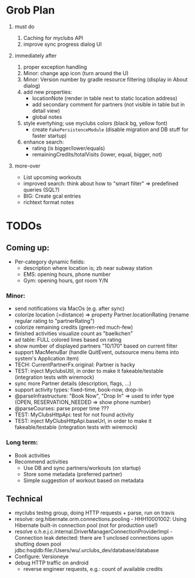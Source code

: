 
# Grob Plan

1. must do
    1. Caching for myclubs API
    1. improve sync progress dialog UI

1. immediately after
    1. proper exception handling
    1. Minor: change app icon (turn around the U)
    1. Minor: Version number by gradle resource filtering (display in About dialog)
    1. add new properties: 
        * locationNote (render in table next to static location address)
        * add secondary comment for partners (not visible in table but in detail view)
        * global notes
    1. style evertyhing; use myclubs colors (black bg, yellow font)
        * create `FakePersistenceModule` (disable migration and DB stuff for faster startup)
    1. enhance search:
        * rating (is bigger/lower/equals)
        * remainingCredits/totalVisits (lower, equal, bigger, not)

1. more-over
    * List upcoming workouts
    * improved search: think about how to "smart filter" => predefined queries (SQL?)
    * BIG: Create gcal entries
    * richtext format notes

# TODOs

## Coming up:

* Per-category dynamic fields:
    * description where location is; zb near subway station
    * EMS: opening hours, phone number
    * Gym: opening hours, got room Y/N

### Minor:

* send notifications via MacOs (e.g. after sync)
* colorize location (=distance) => property Partner.locationRating (rename regular rating to "partnerRating")
* colorize remaining credits (green-red much-few)
* finished activities visualize count as "baelkchen"
* ad table: FULL colored lines based on rating
* show number of displayed partners "10/170" based on current filter
* support MacMenuBar (handle QuitEvent, outsource menu items into system's Application item)
* TECH: CurrentPartnerFx.original: Partner is hacky
* TEST: inject MyclubsUtil, in order to make it fakeable/testable (integration tests with wiremock)
* sync more Partner details (description, flags, ...)
* support activity types: fixed-time, book-now, drop-in
* @parseInfrastructure: "Book Now", "Drop In" => used to infer type (OPEN, RESERVATION_NEEDED => show phone number)
* @parseCourses: parse proper time ???
* TEST: MyClubsHttpApi: test for not found activity
* TEST: inject MyClubsHttpApi.baseUrl, in order to make it fakeable/testable (integration tests with wiremock)

### Long term:

* Book activities
* Recommend activities
    * Use DB and sync partners/workouts (on startup)
    * Store some metadata (preferred partner)
    * Simple suggestion of workout based on metadata

## Technical

* myclubs testng group, doing HTTP requests + parse, run on travis
* resolve: org.hibernate.orm.connections.pooling - HHH10001002: Using Hibernate built-in connection pool (not for production use!)
* resolve o.h.e.j.c.internal.DriverManagerConnectionProviderImpl - Connection leak detected: there are 1 unclosed connections upon shutting down pool jdbc:hsqldb:file:/Users/wu/.urclubs_dev/database/database
* Configure: Versioneye
* debug HTTP traffic on android
    - reverse engineer requests, e.g.: count of available credits

